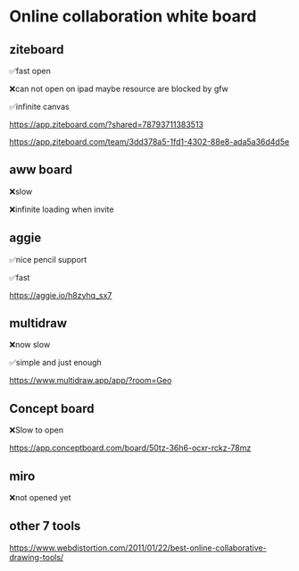# Online collaboration white board

## ziteboard

✅fast open

❌can not open on ipad
maybe resource are blocked by gfw

✅infinite canvas

https://app.ziteboard.com/?shared=78793711383513

https://app.ziteboard.com/team/3dd378a5-1fd1-4302-88e8-ada5a36d4d5e

## aww board

❌slow

❌infinite loading when invite

## aggie

✅nice pencil support

✅fast

https://aggie.io/h8zyhq_sx7

## multidraw

❌now slow

✅simple and just enough

https://www.multidraw.app/app/?room=Geo

## Concept board

❌Slow to open

https://app.conceptboard.com/board/50tz-36h6-ocxr-rckz-78mz

## miro

❌not opened yet

## other 7 tools 

https://www.webdistortion.com/2011/01/22/best-online-collaborative-drawing-tools/
